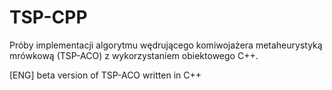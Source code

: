 # TSP-CPP
Próby implementacji algorytmu wędrującego komiwojażera metaheurystyką mrówkową (TSP-ACO) z wykorzystaniem obiektowego C++.

[ENG] beta version of TSP-ACO written in C++
